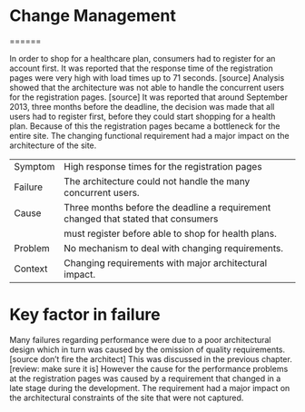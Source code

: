 # Change Management
======

In order to shop for a healthcare plan, consumers had to register for an account first. 
It was reported that the response time of the registration pages were very high with load times up to 71 seconds. [source]
Analysis showed that the architecture was not able to handle the concurrent users for the registration pages. 
[source] It was reported that around September 2013, three months before the deadline,
the decision was made that all users had to register first, before they could start shopping for a health plan. 
Because of this the registration pages became a bottleneck for the entire site. 
The changing functional requirement had a major impact on the architecture of the site.

|         |                                                                                   |
| ------- | --------------------------------------------------------------------------------- |
| Symptom | High response times for the registration pages                                    |
| Failure | The architecture could not handle the many concurrent users.                      |
| Cause   | Three months before the deadline a requirement changed that stated that consumers | 
|         | must register before able to shop for health plans.                               |
| Problem | No mechanism to deal with changing requirements.                                  |
| Context | Changing requirements with major architectural impact.                            |

# Key factor in failure

Many failures regarding performance were due to a poor architectural design which in turn was caused by the omission
of quality requirements. [source don’t fire the architect] This was discussed in the previous chapter. 
[review: make sure it is] However the cause for the performance problems at the registration pages was caused 
by a requirement that changed in a late stage during the development. The requirement had a major impact on the 
architectural constraints of the site that were not captured. 

